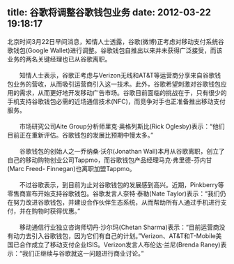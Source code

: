 title: 谷歌将调整谷歌钱包业务
date: 2012-03-22 19:18:17
---

北京时间3月22日早间消息，知情人士透露，谷歌(微博)正考虑对移动支付系统谷歌钱包(Google Wallet)进行调整。谷歌钱包自推出以来并未获得广泛接受，而该业务的两名关键经理也已从谷歌离职。<br/><br/>　　知情人士表示，谷歌正考虑与Verizon无线和AT&T等运营商分享来自谷歌钱包业务的营收，从而吸引运营商引入这一技术。此外，谷歌希望刺激对谷歌钱包应用的需求，从而更好地开发移动广告市场。谷歌目前面临的挑战在于，只有很少的手机支持谷歌钱包必需的近场通信技术(NFC)，而竞争对手也正准备推出移动支付服务。<br/><br/>　　市场研究公司Aite Group分析师里克·奥格列斯比(Rick Oglesby)表示：“他们目前正在重新评估。谷歌钱包的发展比预期中慢太多。”<br/><br/>　　谷歌钱包的创始人之一乔纳桑·沃尔(Jonathan Wall)本月从谷歌离职，创立了自己的移动购物创业公司Tappmo，而谷歌钱包产品经理马克·弗里德-芬内甘(Marc Freed- Finnegan)也离职加盟Tappmo。<br/><br/>　　不过谷歌表示，到目前为止对谷歌钱包的发展感到高兴。近期，Pinkberry等零售商宣布开始支持谷歌钱包。谷歌发言人奈特·泰勒(Nate Taylor)表示：“我们仍在努力改进谷歌钱包，并建设合作伙伴生态系统，从而帮助所有人通过手机进行支付，并在购物时获得优惠。”<br/><br/>　　移动通信行业独立咨询师切丹·沙尔玛(Chetan Sharma)表示：“目前运营商没有动力去引入谷歌钱包，因为它们有自己的计划。”Verizon、AT&T和T-Mobile美国已合作成立了移动支付企业ISIS。Verizon发言人布伦达·兰尼(Brenda Raney)表示：“我们正继续与谷歌就这一问题进行商业讨论。”